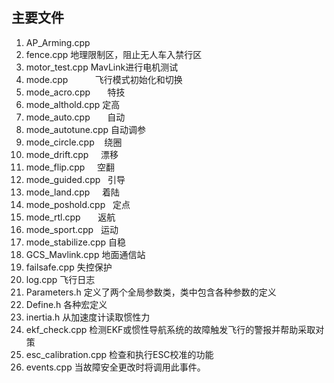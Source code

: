 ## 主要文件
1.  AP_Arming.cpp         
2.  fence.cpp             地理限制区，阻止无人车入禁行区
3.  motor_test.cpp        MavLink进行电机测试
4.  mode.cpp              飞行模式初始化和切换
5.  mode_acro.cpp         特技
6.  mode_althold.cpp      定高
7.  mode_auto.cpp         自动
8.  mode_autotune.cpp     自动调参
9.  mode_circle.cpp       绕圈
10. mode_drift.cpp        漂移
11. mode_flip.cpp         空翻
12. mode_guided.cpp       引导
13. mode_land.cpp         着陆
14. mode_poshold.cpp      定点
15. mode_rtl.cpp          返航
16. mode_sport.cpp        运动
17. mode_stabilize.cpp    自稳
18. GCS_Mavlink.cpp       地面通信站
19. failsafe.cpp          失控保护
20. log.cpp               飞行日志
21. Parameters.h          定义了两个全局参数类，类中包含各种参数的定义
22. Define.h              各种宏定义
23. inertia.h             从加速度计读取惯性力
24. ekf_check.cpp         检测EKF或惯性导航系统的故障触发飞行的警报并帮助采取对策
25. esc_calibration.cpp   检查和执行ESC校准的功能
26. events.cpp            当故障安全更改时将调用此事件。



